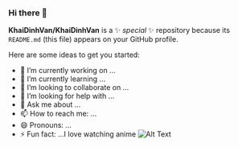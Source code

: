 ### Hi there 👋

**KhaiDinhVan/KhaiDinhVan** is a ✨ _special_ ✨ repository because its `README.md` (this file) appears on your GitHub profile.

Here are some ideas to get you started:

- 🔭 I’m currently working on ...
- 🌱 I’m currently learning ...
- 👯 I’m looking to collaborate on ...
- 🤔 I’m looking for help with ...
- 💬 Ask me about ...
- 📫 How to reach me: ...
- 😄 Pronouns: ...
- ⚡ Fun fact: ...I love watching anime
![Alt Text](https://giphy.com/gifs/tokyo-revengers-tokyorev-rev-uKWBNet3fFTP9ZDZIg/giphy.gif)

